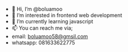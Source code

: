 - 👋 Hi, I’m @boluamoo
- 👀 I’m interested in frontend web development
- 🌱 I’m currently learning javascript
- 📫 You can reach me via;
- email: boluamoo58@gmsil.com 
- whatsapp: 081633622775
<!---
boluamoo/boluamoo is a ✨ special ✨ repository because its `README.md` (this file) appears on your GitHub profile.
You can click the Preview link to take a look at your changes.
--->
